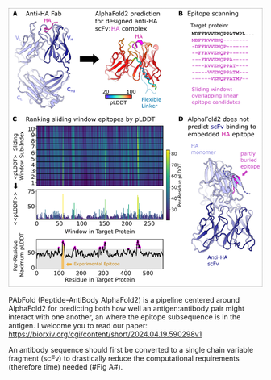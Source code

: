 ![Logo of the project](images/Fig1.png)

PAbFold (Peptide-AntiBody AlphaFold2) is a pipeline centered around AlphaFold2 for predicting both how well an antigen:antibody pair might interact with one another, an where the epitope subsequence is in the antigen. I welcome you to read our paper:  https://biorxiv.org/cgi/content/short/2024.04.19.590298v1

An antibody sequence should first be converted to a single chain variable fragment (scFv) to drastically reduce the computational requirements (therefore time) needed (#Fig A#).
